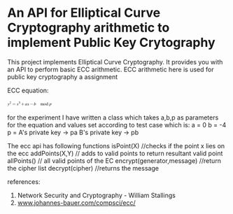 # An API for  Elliptical Curve Cryptography arithmetic to implement Public Key Crytography
This project implements Elliptical Curve Cryptography. It provides you with an API to perform basic ECC arithmetic. ECC arithmetic here is used for public key cryptography a  assignment

ECC equation:
<p align="left">
<img src="https://github.com/aijax5/ecc-arithmetic/blob/master/ecc-eq.png" width="20%">
</p>

for the experiment I have written a class which takes a,b,p as parameters for the equation
and values set according to test case which is:
a =  0
b =  -4
p = 
A's private key -> pa
B's private key -> pb

The ecc api has following functions
isPoint(X)  //checks if the point x lies on the ecc
addPoints(X,Y) // adds to valid points to return resultant valid point
allPoints() // all valid points of the EC
encrypt(generator,message) //return the cipher list
decrypt(cipher) //returns the message


references:
  1) Network Security and Cryptography - William Stallings
  2) www.johannes-bauer.com/compsci/ecc/ 
